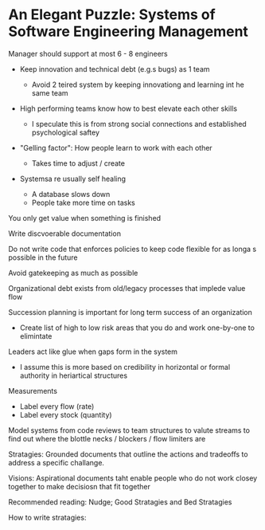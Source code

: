 # An Elegant Puzzle: Systems of Software Engineering Management

Manager should support at most 6 - 8 engineers

* Keep innovation and technical debt (e.g.s bugs) as 1 team
  * Avoid 2 teired system by keeping innovationg and learning int he same team

* High performing teams know how to best elevate each other skills
  * I speculate this is from strong social connections and established psychological saftey

* "Gelling factor": How people learn to work with each other
  * Takes time to adjust / create

* Systemsa re usually self healing
  * A database slows down
  * People take more time on tasks

You only get value when something is finished

Write discvoerable documentation

Do not write code that enforces policies to keep code flexible for as longa s possible in the future

Avoid gatekeeping as much as possible

Organizational debt exists from old/legacy processes that implede value flow

Succession planning is important for long term success of an organization
  * Create list of high to low risk areas that you do and work one-by-one to elimintate

Leaders act like glue when gaps form in the system
  * I assume this is more based on credibility in horizontal or formal authority in heriartical structures

Measurements
  * Label every flow (rate)
  * Label every stock (quantity)

Model systems from code reviews to team structures to valute streams to find out where the blottle necks / blockers / flow limiters are

Stratagies: Grounded documents that outline the actions and tradeoffs to address a specific challange.

Visions: Aspirational documents taht enable people who do not work closey together to make decisiosn that fit together

Recommended reading: Nudge; Good Stratagies and Bed Stratagies

How to write stratagies:
